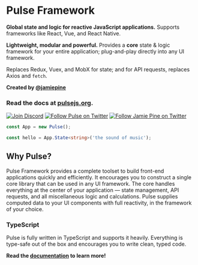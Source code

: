 # Pulse Framework

**Global state and logic for reactive JavaScript applications.** Supports frameworks like React, Vue, and React Native.

**Lightweight, modular and powerful.** Provides a **core** state & logic framework for your entire application; plug-and-play directly into any UI framework.

Replaces Redux, Vuex, and MobX for state; and for API requests, replaces Axios and `fetch`.

**Created by [@jamiepine](https://twitter.com/jamiepine)**

### Read the docs at [pulsejs.org](https://pulsejs.org).

[![Join Discord](https://discordapp.com/api/guilds/658189217746255881/embed.png)](https://discord.gg/RjG8ShB)
[![Follow Pulse on Twitter](https://img.shields.io/twitter/follow/pulseframework.svg?label=Pulse+on+Twitter)](https://twitter.com/pulseframework)
[![Follow Jamie Pine on Twitter](https://img.shields.io/twitter/follow/jamiepine.svg?label=Jamie+on+Twitter)](https://twitter.com/jamiepine)

```ts
const App = new Pulse();

const hello = App.State<string>('the sound of music');
```

## Why Pulse?

Pulse Framework provides a complete toolset to build front-end applications quickly and efficiently. It encourages you to construct a single core library that can be used in any UI framework. The core handles everything at the center of your application — state management, API requests, and all miscellaneous logic and calculations. Pulse supplies computed data to your UI components with full reactivity, in the framework of your choice.

### TypeScript

Pulse is fully written in TypeScript and supports it heavily. Everything is type-safe out of the box and encourages you to write clean, typed code.

**Read the [documentation](https://pulsejs.org/v3/introduction/what-is-pulse.html) to learn more!**
